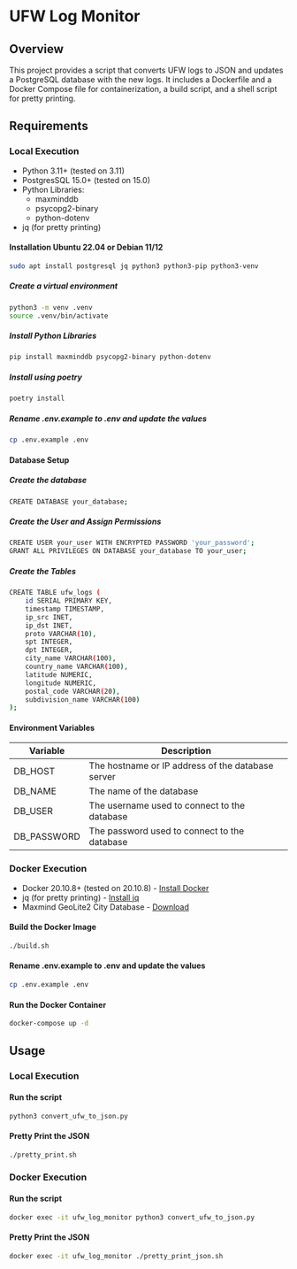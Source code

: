 # UFW Log Monitor

## Overview

This project provides a script that converts UFW logs to JSON and updates a PostgreSQL database with the new logs. It includes a Dockerfile and a Docker Compose file for containerization, a build script, and a shell script for pretty printing.

## Requirements

### Local Execution

- Python 3.11+ (tested on 3.11)
- PostgresSQL 15.0+ (tested on 15.0)
- Python Libraries: 
  - maxminddb
  - psycopg2-binary
  - python-dotenv
- jq (for pretty printing)

#### Installation Ubuntu 22.04 or Debian 11/12

```bash
sudo apt install postgresql jq python3 python3-pip python3-venv
```

##### Create a virtual environment

```bash
python3 -m venv .venv
source .venv/bin/activate
```

##### Install Python Libraries

```bash
pip install maxminddb psycopg2-binary python-dotenv
```

##### Install using poetry

```bash
poetry install
```

##### Rename .env.example to .env and update the values

```bash
cp .env.example .env
```

#### Database Setup

##### Create the database

```bash
CREATE DATABASE your_database;
```

##### Create the User and Assign Permissions
    
```bash
CREATE USER your_user WITH ENCRYPTED PASSWORD 'your_password';
GRANT ALL PRIVILEGES ON DATABASE your_database TO your_user;
```

##### Create the Tables

```bash
CREATE TABLE ufw_logs (
    id SERIAL PRIMARY KEY,
    timestamp TIMESTAMP,
    ip_src INET,
    ip_dst INET,
    proto VARCHAR(10),
    spt INTEGER,
    dpt INTEGER,
    city_name VARCHAR(100),
    country_name VARCHAR(100),
    latitude NUMERIC,
    longitude NUMERIC,
    postal_code VARCHAR(20),
    subdivision_name VARCHAR(100)
);
```
#### Environment Variables

| Variable | Description |
| --- | --- |
| DB_HOST | The hostname or IP address of the database server |
| DB_NAME | The name of the database |
| DB_USER | The username used to connect to the database |
| DB_PASSWORD | The password used to connect to the database |




### Docker Execution

- Docker 20.10.8+ (tested on 20.10.8) - [Install Docker](https://docs.docker.com/engine/install/ubuntu/)
- jq (for pretty printing) - [Install jq](https://stedolan.github.io/jq/download/)
- Maxmind GeoLite2 City Database - [Download](https://dev.maxmind.com/geoip/geoip2/geolite2/)

#### Build the Docker Image

```bash
./build.sh
```

#### Rename .env.example to .env and update the values

```bash
cp .env.example .env
```

#### Run the Docker Container

```bash
docker-compose up -d
```

## Usage

### Local Execution

#### Run the script

```bash
python3 convert_ufw_to_json.py
```

#### Pretty Print the JSON

```bash
./pretty_print.sh
```

### Docker Execution

#### Run the script

```bash
docker exec -it ufw_log_monitor python3 convert_ufw_to_json.py
```

#### Pretty Print the JSON

```bash
docker exec -it ufw_log_monitor ./pretty_print_json.sh
```


